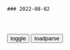 ```tip
### 2022-08-02
```

<table id="tbc" style="white-space:pre-wrap">
</table>
<button onclick="toggleb()">toggle</button>
<button onclick="loadparse()">loadparse</button>
<br>
<!-- 🌸<br>🍅-　-🍑<hr>🍀 -->
<pre>
<textarea rows="30" cols="100" style="display: none" id="tar">

成年公狼如何对小母狼表达喜欢？疯狂的“亲亲”，主人都拦不住
https://mbd.baidu.com/newspage/data/videolanding?nid=sv_5869794941891927176&sourceFrom=pc_feedlist

<font size="1" style="color:#DCDCDC">2022-08-03</font>

你得罪我叫不可饶恕。
我得罪你叫无可奈何。
你对不起我得天诛地灭，
我对不起你是天经地义。

《镰仓殿的13人》第四集历史小背景 - 哔哩哔哩
https://www.bilibili.com/read/cv15089736

祝诸位虎年运势就如山木馆中的大火一样越烧越旺！

<font size="1" style="color:#DCDCDC">2022-08-02</font>

鸭子正在休息，它轻轻掠过鸭子的头顶，鸭子就被果断“斩首”！
https://mbd.baidu.com/newspage/data/videolanding?nid=sv_5640942246667670319&sourceFrom=pc_feedlist

<font size="1" style="color:#DCDCDC">2022-08-02</font>

在家放了一只假老虎，两只哈士奇看到后，反应快让主人笑趴
https://mbd.baidu.com/newspage/data/videolanding?nid=sv_4020750728619534040&sourceFrom=pc_feedlist

<font size="1" style="color:#DCDCDC">2022-08-02</font>

交行提前还房贷要收取还款补偿金 上热搜 网友：搬起石头砸自己的脚
https://baijiahao.baidu.com/s?id=1740023006972339613&wfr=spider&for=pc

<font size="1" style="color:#DCDCDC">2022-08-02</font>

猫咪临终前和主人道别，猫的反应让男子崩溃大哭，画面十分感人
https://mbd.baidu.com/newspage/data/videolanding?nid=sv_3663310019829939300&sourceFrom=pc_feedlist

<font size="1" style="color:#DCDCDC">2022-08-02</font>

时间规划局：说出来你可能不信，我居然白白捡了一百年的时间
https://mbd.baidu.com/newspage/data/videolanding?nid=sv_18035359147035580928&sourceFrom=pc_feedlist

<font size="1" style="color:#DCDCDC">2022-08-02</font>

最强人类有马贵将，遗憾败于金木自尽
https://mbd.baidu.com/newspage/data/videolanding?nid=sv_10552331662479176484&sourceFrom=pc_feedlist

东京喰种
https://b0.bdstatic.com/comment/y0PX2pX6GmKfNlHoRUUKjg27f57f354a41b8d35981e127737b4523.jpg

<font size="1" style="color:#DCDCDC">2022-08-02</font>

量子力学衍生的实验-互补原理！
https://mbd.baidu.com/newspage/data/videolanding?nid=sv_7571915961309355374&sourceFrom=rec

<font size="1" style="color:#DCDCDC">2022-08-02</font>

【大河字幕组】镰仓殿的13人.04箭之所向.4KV2.mp4
诚心实意地胡说八道，谎言也能弄假成真。
此番举兵，就如同富士山下，有狗屎在挑衅一般。

【大河字幕组】镰仓殿的13人.05与兄长的约定.4K.mp4
z务的开端就是土地的分配。没收敌人的领地，由我来分配这些土地。

可不能仅凭脸长就夺其领地吧？
　他因身为平家的属下而趾高气昂，领m对其评价实在不堪。催缴税金也很严苛，我听闻土地上的人们怨声载道。

拜托你们别接近那些僧人，他们可都对女人饥渴得很。

打算动摇平家之世，挑起合战得人究竟是谁？简直就是螳臂当车不自量力之徒。

【大河字幕组】镰仓殿的13人.07是敌是友.4K.mp4
我本以为她是喜欢年纪大的，但其实只要是个男人就行。

我去取了敌人大将得性命。
　那么顺便也取了我丈夫的性命吧。

Surface 恢复映像下载
https://support.microsoft.com/zh-cn/surface-recovery-image

SurfacePro_BMR_10.3.5.0.zip
7.52 GB (8,078,750,941 字节)

<font size="1" style="color:#DCDCDC">2022-08-01</font>

百妖谱
https://i0.hdslb.com/bfs/banner/db6e599c402309ea71e393fa5ee792aa49af98bd.png

别往下翻了，你不是还有事要做吗？
https://www.xiaohongshu.com/discovery/item/61109647000000000102c72a

<font size="1" style="color:#DCDCDC">2022-08-01</font>

半生：老戏骨就是不一样，就算没有台词，也能把感情表达出来
https://mbd.baidu.com/newspage/data/videolanding?nid=sv_12276339440013028260&sourceFrom=pc_feedlist

<font size="1" style="color:#DCDCDC">2022-08-01</font>

When I See You There
https://music.163.com/#/song?id=490602303

为什么纯金会呈现出黄色？简单的问题，却牵扯出深奥的知识
https://mbd.baidu.com/newspage/data/videolanding?nid=sv_16345813927733609800&sourceFrom=pc_feedlist

<font size="1" style="color:#DCDCDC">2022-08-01</font>

男生的第1次vs第100次，漫画讲解，看看你符合几个？
https://mbd.baidu.com/newspage/data/landingsuper?context=%7B%22nid%22%3A%22news_10017662084526597132%22%7D&n_type=-1&p_from=-1

心不在焉，巴不得早点结束。
嗯嗯好，没什么事我先挂了。
https://pics2.baidu.com/feed/0bd162d9f2d3572cb00a0043a98fd92d60d0c3e8.jpeg?token=83a47f73a7e9127bd3c4bcb89dc28271

看淡了，甚至有点解脱的感觉。

<font size="1" style="color:#DCDCDC">2022-08-01</font>

</textarea>
</pre>
<!-- 🍀<br>🍑-　-🍅<hr>🌸 -->

```note
```

<link
  rel="stylesheet"
  href="https://cdn.jsdelivr.net/npm/@fancyapps/ui/dist/fancybox.css"
/>
<script src="https://cdn.jsdelivr.net/npm/@fancyapps/ui@4.0/dist/fancybox.umd.js"></script>

<script type="text/javascript">

var __urlRegex = /(\b(https?|ftp|file):\/\/[-A-Z0-9+&@#\/%?=~_|!:,.;]*[-A-Z0-9+&@#\/%=~_|])/ig;
var __imgRegex = /\.(?:jpe?g|gif|png|webp)$/i;

loadparse();

function parseURL($string){

    var exp = __urlRegex;
    return $string.replace(exp,function(match){
            __imgRegex.lastIndex=0;
            if(__imgRegex.test(match)){
                return '<a data-fancybox="gallery" href="' + match.replace("/p=700", "")
                 + '"><img src="' + match.replace("/p=700", "/p=160x200")+'" width="64"></a>';
            }
            else{
                return '<a href="' + match + '" target="_blank">' + match + '</a>';
            }
        }
    );
}

function loadparse() {
  tbc.innerHTML = parseURL(tar.value);
}

function toggleb() {
  var x = document.getElementById("tar");
  if (x.style.display === "none") {
    x.style.display = "";
  } else {
    x.style.display = "none";
  }
}

</script>
